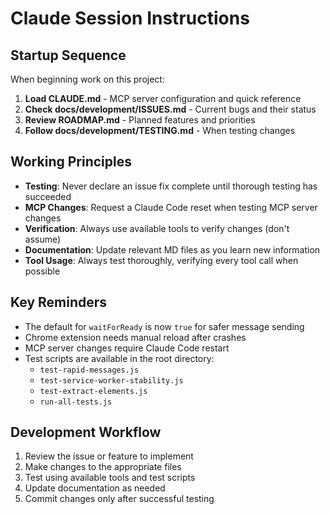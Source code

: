 # Claude Session Instructions

## Startup Sequence

When beginning work on this project:

1. **Load CLAUDE.md** - MCP server configuration and quick reference
2. **Check docs/development/ISSUES.md** - Current bugs and their status  
3. **Review ROADMAP.md** - Planned features and priorities
4. **Follow docs/development/TESTING.md** - When testing changes

## Working Principles

- **Testing**: Never declare an issue fix complete until thorough testing has succeeded
- **MCP Changes**: Request a Claude Code reset when testing MCP server changes
- **Verification**: Always use available tools to verify changes (don't assume)
- **Documentation**: Update relevant MD files as you learn new information
- **Tool Usage**: Always test thoroughly, verifying every tool call when possible

## Key Reminders

- The default for `waitForReady` is now `true` for safer message sending
- Chrome extension needs manual reload after crashes
- MCP server changes require Claude Code restart
- Test scripts are available in the root directory:
  - `test-rapid-messages.js`
  - `test-service-worker-stability.js`
  - `test-extract-elements.js`
  - `run-all-tests.js`

## Development Workflow

1. Review the issue or feature to implement
2. Make changes to the appropriate files
3. Test using available tools and test scripts
4. Update documentation as needed
5. Commit changes only after successful testing
